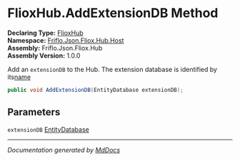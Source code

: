 ﻿<!--  
  <auto-generated>   
    The contents of this file were generated by a tool.  
    Changes to this file may be list if the file is regenerated  
  </auto-generated>   
-->

# FlioxHub.AddExtensionDB Method

**Declaring Type:** [FlioxHub](../index.md)  
**Namespace:** [Friflo.Json.Fliox.Hub.Host](../../index.md)  
**Assembly:** Friflo.Json.Fliox.Hub  
**Assembly Version:** 1.0.0

Add an `extensionDB` to the Hub. The extension database is identified by its[name](../../EntityDatabase/fields/name.md)

```csharp
public void AddExtensionDB(EntityDatabase extensionDB);
```

## Parameters

`extensionDB`  [EntityDatabase](../../EntityDatabase/index.md)

___

*Documentation generated by [MdDocs](https://github.com/ap0llo/mddocs)*
